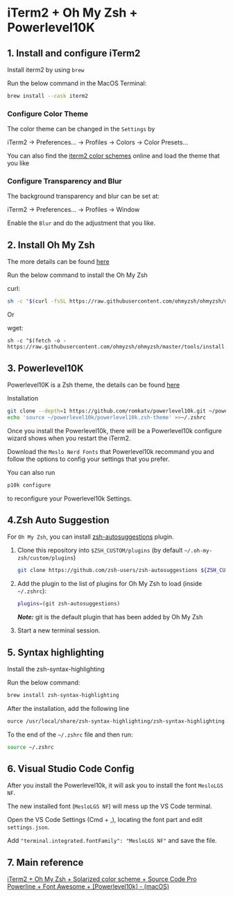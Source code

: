 # iTerm2 + Oh My Zsh + Powerlevel10K

## 1. Install and configure iTerm2

Install iterm2 by using `brew`

Run the below command in the MacOS Terminal:

```bash
brew install --cask iterm2
```

### Configure Color Theme

The color theme can be changed in the `Settings` by 

iTerm2 → Preferences... → Profiles → Colors → Color Presets...

You can also find the [iterm2 color schemes](https://iterm2colorschemes.com) online and load the theme that you like

### Configure Transparency and Blur

The background transparency and blur can be set at:

iTerm2 → Preferences... → Profiles → Window

Enable the `Blur` and do the adjustment that you like.

## 2. Install Oh My Zsh

The more details can be found [here](https://github.com/ohmyzsh/ohmyzsh)

Run the below command to install the Oh My Zsh

curl:
```bash
sh -c "$(curl -fsSL https://raw.githubusercontent.com/ohmyzsh/ohmyzsh/master/tools/install.sh)"
```

Or

wget:
```
sh -c "$(fetch -o - https://raw.githubusercontent.com/ohmyzsh/ohmyzsh/master/tools/install.sh)"
```

## 3. Powerlevel10K

Powerlevel10K is a Zsh theme, the details can be found [here](https://github.com/romkatv/powerlevel10k)

Installation
```bash
git clone --depth=1 https://github.com/romkatv/powerlevel10k.git ~/powerlevel10k
echo 'source ~/powerlevel10k/powerlevel10k.zsh-theme' >>~/.zshrc
```

Once you install the Powerlevel10k, there will be a Powerlevel10k configure wizard shows when you restart the iTerm2.

Download the `Meslo Nerd Fonts` that Powerlevel10k recommand you and follow the options to config your settings that you prefer.

You can also run

```bash
p10k configure
```
to reconfigure your Powerlevel10k Settings.


## 4.Zsh Auto Suggestion

For `Oh My Zsh`, you can install [zsh-autosuggestions](https://github.com/zsh-users/zsh-autosuggestions/blob/master/INSTALL.md#oh-my-zsh) plugin. 


1. Clone this repository into `$ZSH_CUSTOM/plugins` (by default `~/.oh-my-zsh/custom/plugins`)

    ```sh
    git clone https://github.com/zsh-users/zsh-autosuggestions ${ZSH_CUSTOM:-~/.oh-my-zsh/custom}/plugins/zsh-autosuggestions
    ```

2. Add the plugin to the list of plugins for Oh My Zsh to load (inside `~/.zshrc`):

    ```sh
    plugins=(git zsh-autosuggestions)
    ```
    ***Note:*** git is the default plugin that has been added by Oh My Zsh

3. Start a new terminal session.

## 5. Syntax highlighting

Install the zsh-syntax-highlighting

Run the below command:

```zsh
brew install zsh-syntax-highlighting
```

After the installation, add the following line

```zsh
ource /usr/local/share/zsh-syntax-highlighting/zsh-syntax-highlighting.zsh
```

To the end of the `~/.zshrc` file and then run:

```zsh
source ~/.zshrc
```

## 6. Visual Studio Code Config
After you install the Powerlevel10k, it will ask you to install the font `MesloLGS NF`.

The new installed font (`MesloLGS NF`) will mess up the VS Code terminal.

Open the VS Code Settings (Cmd + ,), locating the font part and edit `settings.json`. 

Add `"terminal.integrated.fontFamily": "MesloLGS NF"` and save the file.


## 7. Main reference
[iTerm2 + Oh My Zsh + Solarized color scheme + Source Code Pro Powerline + Font Awesome + [Powerlevel10k] - (macOS)](https://gist.github.com/kevin-smets/8568070)